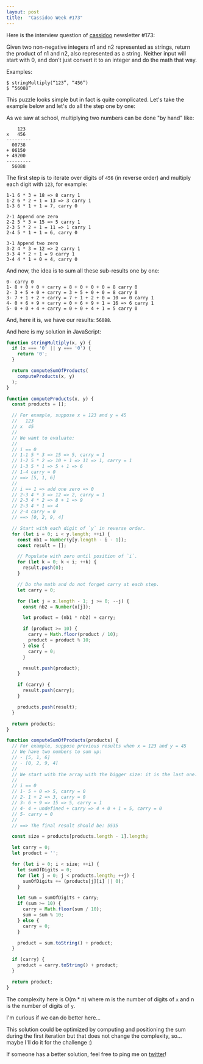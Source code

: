 ```yaml
---
layout: post
title:  "Cassidoo Week #173"
---
```


Here is the interview question of [cassidoo](https://cassidoo.co/) newsletter #173:

Given two non-negative integers n1 and n2 represented as strings, return the product of n1 and n2, also represented as a string. Neither input will start with 0, and don’t just convert it to an integer and do the math that way.

Examples:

```
$ stringMultiply(“123”, “456”)
$ “56088”
```

This puzzle looks simple but in fact is quite complicated. Let's take the example below and let's do all the step one by one:

As we saw at school, multiplying two numbers can be done "by hand" like:

```
    123
x   456
---------
  00738
+ 06150
+ 49200
---------
  56088
```

The first step is to iterate over digits of `456` (in reverse order) and multiply each digit with `123`, for example:

```
1-1 6 * 3 = 18 => 8 carry 1
1-2 6 * 2 + 1 = 13 => 3 carry 1
1-3 6 * 1 + 1 = 7, carry 0

2-1 Append one zero
2-2 5 * 3 = 15 => 5 carry 1
2-3 5 * 2 + 1 = 11 => 1 carry 1
2-4 5 * 1 + 1 = 6, carry 0

3-1 Append two zero
3-2 4 * 3 = 12 => 2 carry 1
3-3 4 * 2 + 1 = 9 carry 1
3-4 4 * 1 + 0 = 4, carry 0
```

And now, the idea is to sum all these sub-results one by one:

```
0- carry 0
1- 8 + 0 + 0 + carry = 8 + 0 + 0 + 0 = 8 carry 0
2- 3 + 5 + 0 + carry = 3 + 5 + 0 + 0 = 8 carry 0
3- 7 + 1 + 2 + carry = 7 + 1 + 2 + 0 = 10 => 0 carry 1
4- 0 + 6 + 9 + carry = 0 + 6 + 9 + 1 = 16 => 6 carry 1
5- 0 + 0 + 4 + carry = 0 + 0 + 4 + 1 = 5 carry 0
```

And, here it is, we have our results: `56088`.

And here is my solution in JavaScript:

```js
function stringMultiply(x, y) {
  if (x === '0' || y === '0') {
    return '0';
  }

  return computeSumOfProducts(
    computeProducts(x, y)
  );
}

function computeProducts(x, y) {
  const products = [];

  // For example, suppose x = 123 and y = 45
  //   123
  // x  45
  //
  // We want to evaluate:
  //
  // i == 0
  // 1-1 5 * 3 => 15 => 5, carry = 1
  // 1-2 5 * 2 => 10 + 1 => 11 => 1, carry = 1
  // 1-3 5 * 1 => 5 + 1 => 6
  // 1-4 carry = 0
  // ==> [5, 1, 6]
  //
  // i == 1 => add one zero => 0
  // 2-3 4 * 3 => 12 => 2, carry = 1
  // 2-3 4 * 2 => 8 + 1 => 9
  // 2-3 4 * 1 => 4
  // 2-4 carry = 0
  // ==> [0, 2, 9, 4]

  // Start with each digit of `y` in reverse order.
  for (let i = 0; i < y.length; ++i) {
    const nb1 = Number(y[y.length - i - 1]);
    const result = [];

    // Populate with zero until position of `i`.
    for (let k = 0; k < i; ++k) {
      result.push(0);
    }

    // Do the math and do not forget carry at each step.
    let carry = 0;

    for (let j = x.length - 1; j >= 0; --j) {
      const nb2 = Number(x[j]);

      let product = (nb1 * nb2) + carry;

      if (product >= 10) {
        carry = Math.floor(product / 10);
        product = product % 10;
      } else {
        carry = 0;
      }

      result.push(product);
    }

    if (carry) {
      result.push(carry);
    }

    products.push(result);
  }

  return products;
}

function computeSumOfProducts(products) {
  // For example, suppose previous results when x = 123 and y = 45
  // We have two numbers to sum up:
  // - [5, 1, 6]
  // - [0, 2, 9, 4]
  //
  // We start with the array with the bigger size: it is the last one.
  //
  // i == 0
  // 1- 5 + 0 => 5, carry = 0
  // 2- 1 + 2 => 3, carry = 0
  // 3- 6 + 9 => 15 => 5, carry = 1
  // 4- 4 + undefined + carry => 4 + 0 + 1 = 5, carry = 0
  // 5- carry = 0
  //
  // ==> The final result should be: 5535

  const size = products[products.length - 1].length;

  let carry = 0;
  let product = '';

  for (let i = 0; i < size; ++i) {
    let sumOfDigits = 0;
    for (let j = 0; j < products.length; ++j) {
      sumOfDigits += (products[j][i] || 0);
    }

    let sum = sumOfDigits + carry;
    if (sum >= 10) {
      carry = Math.floor(sum / 10);
      sum = sum % 10;
    } else {
      carry = 0;
    }

    product = sum.toString() + product;
  }

  if (carry) {
    product = carry.toString() + product;
  }

  return product;
}
```

The complexity here is O(m * n) where m is the number of digits of `x` and n is the number of digits of `y`.

I'm curious if we can do better here...

This solution could be optimized by computing and positioning the sum during the first iteration but that does not change the complexity, so... maybe I'll do it for the challenge :)

If someone has a better solution, feel free to ping me on [twitter](https://twitter.com/mickaeljeanroy)!
